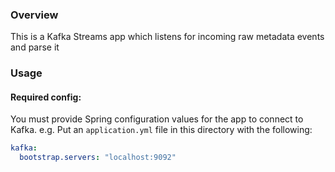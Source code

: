 ### Overview

This is a Kafka Streams app which listens for incoming raw metadata events and parse it 
### Usage

#### Required config:

You must provide Spring configuration values for the app to connect to Kafka. e.g. Put an `application.yml` file in this
directory with the following:

```yml
kafka:
  bootstrap.servers: "localhost:9092"
```
